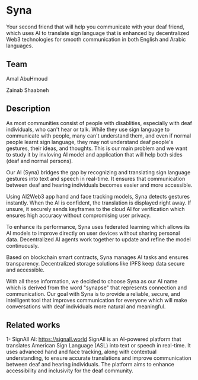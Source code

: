 # Syna
Your second friend that will help you communicate with your deaf friend, which uses AI to translate sign language that is enhanced by decentralized Web3 technologies for smooth communication in both English and Arabic languages.

## Team
Amal AbuHmoud

Zainab Shaabneh

## Description
As most communities consist of people with disablities, especially with deaf individuals, who can't hear or talk. While they use sign language to communicate with people, many can't understand them, and even if normal people learnt sign language, they may not understand deaf people's gestures, their ideas, and thoughts. This is our main problem and we want to study it by invloving AI model and application that will help both sides (deaf and normal persons). 

Our AI (Syna) bridges the gap by recognizing and translating sign language gestures into text and speech in real-time. It ensures that communication between deaf and hearing individuals becomes easier and more accessible.

Using AI2Web3 app hand and face tracking models, Syna detects gestures instantly. When the AI is confident, the translation is displayed right away. If unsure, it securely sends keyframes to the cloud AI for verification which ensures high accuracy without compromising user privacy.

To enhance its performance, Syna uses federated learning which allows its AI models to improve directly on user devices without sharing personal data. Decentralized AI agents work together to update and refine the model continuously.

Based on blockchain smart contracts, Syna manages AI tasks and ensures transparency. Decentralized storage solutions like IPFS keep data secure and accessible.

With all these information, we decided to choose Syna as our AI name which is derived from the word "synapse" that represents connection and communication. Our goal with Syna is to provide a reliable, secure, and intelligent tool that improves communication for everyone which will make conversations with deaf individuals more natural and meaningful.

## Related works
1- SignAll AI: https://signall.world
SignAll is an AI-powered platform that translates American Sign Language (ASL) into text or speech in real-time. It uses advanced hand and face tracking, along with contextual understanding, to ensure accurate translations and improve communication between deaf and hearing individuals. The platform aims to enhance accessibility and inclusivity for the deaf community.
